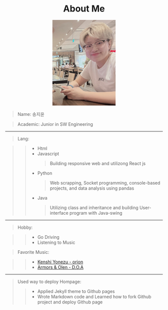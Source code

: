 <h1 style="text-align: center;"> About Me </h1>

<div style="text-align: center;">

<img src="/assets/me2.jpg" width="40%" height="30%" >

</div>

> Name: 송지윤

> Academic: Junior in SW Engineering

---

> Lang:

> > - Html
> > - Javascript
> >   > Building responsive web and utilizong React js
> > - Python
> >   > Web scrapping, Socket programming, console-based projects, and data analysis using pandas
> > - Java
> >   > Utilizing class and inheritance and building User-interface program with Java-swing

---

> Hobby:

> > - Go Driving
> > - Listening to Music

> Favorite Music:

> > - [Kenshi Yonezu - orion](https://youtu.be/lzAyrgSqeeE)
> > - [Armors & Olen - D.O.A](https://youtu.be/n3Nt6FPS9hQ)

---

<!-- prettier-ignore-start -->

> Used way to deploy Hompage:  
> > - Applied Jekyll theme to Github pages 
> > - Wrote Markdown code and Learned how to fork Github project and deploy Github page 

<!-- prettier-ignore-end -->
